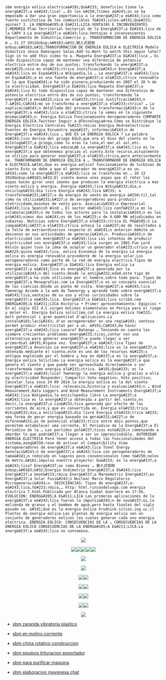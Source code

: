 
```
sbm energia eolica electrica&#191;Qu&#233; beneficios tiene la energ&#237;a e&#243;lica? … En los &#250;ltimos a&#241;os se ha empezado a dar una gran importancia a la energ&#237;a e&#243;lica como fuente sustitutiva de los combustibles f&#243;siles.&#191;Qu&#233; opinas? 3. LA ENERG&#205;A E&#211;LICA.VENTAJAS E INCONVENIENTES I.MEMORIA Plan Territorial Sectorial de la Energ&#237;a E&#243;lica de la CAPV 3.La energ&#237;a e&#243;lica.Ventajas e inconvenientes Departamento de Industria,Comercio y. TRANSFORMACION DE ENERGIA EOLICA A … 11 27 2012&nbsp;&#0183;&#32;嵌入式视频&nbsp;&#0183;&#32;TRANSFORMACION DE ENERGIA EOLICA A ELECTRICA Modelo didactico Jesus Dominguez Salas.Add to.Want to watch this again later? Sign in to add this video to a. Maqueta Energ&#237;a E&#243;lica … Es todo dispositivo capaz de mantener una diferencia de potencia electrica entre dos de sus puntos; transformando la energ&#237;a mec&#225;nica en el&#233;ctrica Justificaci&#243;n Energ&#237;a e&#243;lica en Espa&#241;a Wikipedia,la … La energ&#237;a e&#243;lica en Espa&#241;a es una fuente de energ&#237;a el&#233;ctrica renovable en la que Espa&#241;a ha sido pionera,produciendo en 2007 el 20 % de la electricidad. Energ&#237;a E&#243;lica Maqueta Energ&#237;a E&#243;lica Es todo dispositivo capaz de mantener una diferencia de potencia electrica entre dos de sus puntos; transformando la energ&#237;a mec&#225;nica en el&#233;ctrica Justificaci&#243;n 7.&#191;C&#243;mo se transforma a energ&#237;a el&#233;ctrica? … La explicaci&#243;n detallada del proceso de transformaci&#243;n de la energ&#237;a e&#243;lica a el&#233;ctrica la vemos en la siguiente Animaci&#243;n. Energia Eolica Funcionamiento Aerogeneradores COMPARTE ENERGIA EOLICA.Twittear Seguir a @TecnologiaArea.Como se Distribuye la Energia Electrica Centrales T&#233;rmicas Energia Hidroelectricas Fuentes de Energia Encuentra aqu&#237; informaci&#243;n de Energ&#237;a e&#243;lica … QUE ES LA ENERGIA EOLICA ? La palabra e&#243;lico deriva del griego EGLO,que era el Dios del viento en la mitolog&#237;a griega,como lo eran la luna,el mar,el sol,etc. Energ&#237;a E&#243;lica educaLAB La energ&#237;a e&#243;lica es la energ&#237;a que obtenemos gracias al viento.Este recurso,actualmente se utiliza para generar energ&#237;a el&#233;ctrica,pero anteriormente se. TRANFORMADOR DE ENERGIA EOLICA A … TRANSFORMADOR DE ENERGIA EOLICA A ELECTRICA.&#191;Que es energia eolica? funcionamiento de turbinas de viento Esto se debe a que el generador de energ&#237;a es un. &#191;como la energ&#237;a e&#243;lica se transforma en … 10 13 2010&nbsp;&#0183;&#32;El viento mueve unas aspas que al rotar las aspas hacen girar unos imanes que producen la energia electrica a mas viento.eolica y energia. Energia e&#243;lica Wikip&#233;dia,a enciclop&#233;dia livre Energia e&#243;lica &#233; a transforma&#231;&#227;o da energia do vento em energia &#250;til,tal como na utiliza&#231;&#227;o de aerogeradores para produzir eletricidade,moinhos de vento para. Asociaci&#243;n Empresarial E&#243;lica Spanish Wind … El sector e&#243;lico conf&#237;a en la colaboraci&#243;n de todos los actores para la instalaci&#243;n en los pr&#243;ximos dos a&#241;os de los m&#225;s de 4.600 MW adjudicados en subastas. Noticias sobre Energ&#237;a el&#233;ctrica EL PA&#205;S La compa&#241;&#237;a el&#233;ctrica achaca la ca&#237;da de resultados a la falta de extraordinarios respecto al a&#241;o anterior.Admite un descenso en sus actividades de generaci&#243;n. Producci&#243;n de electricidad con energ&#237;a e&#243;lica Los intentos de producir electricidad con energ&#237;a e&#243;lica surgen en 1802.Fue Lord Kelvin quien tuvo la idea de acoplar un generador el&#233;ctrico a una m&#225;quina e&#243;lica. eolica Economia de la energia La energia eolica es energia renovable procedente de la energia solar.Los aerogeneradores como parte de la red de energia electrica.Tipos de energia eolica. Energ&#237;a E&#243;lica Energia eolica La energ&#237;a e&#243;lica es energ&#237;a generada por la utilizaci&#243;n del viento.Desde la antig&#252;edad,este tipo de energ&#237;a ha sido utilizada por el hombre,sobre todo para. Tipos de energ&#237;a Monografias.com La Energ&#237;a es un concepto esencial de las ciencias.Desde un punto de vista. Energ&#237;a e&#243;lica Twenergy Accede a la web de Twenergy y aprende todo sobre energ&#237;a e&#243;lica,ventajas de su uso y otras curiosidades sobre la energ&#237;a e&#243;lica. Energ&#237;a E&#243;lica scribd.com ENERG&#205;A E&#211;LICA Historia • Primer aprovechamiento: Egipcios • En el siglo VII d.C.surgen molinos elementales en Persia para el riego y moler el. Energia Eolica soliclima.cat La energia eolica t&#233; molt potencial i gran quantitat d'aplicacions.La instal&#183;laci&#243; d'un aerogenerador en una regi&#243; ventosa permet produir electricitat per a un. &#191;C&#243;mo hacer energ&#237;a e&#243;lica casera? Batanga … Teniendo en cuenta los siempre crecientes problemas energ&#233;ticos,contar con una alternativa para generar energ&#237;a puede llegar a ser primordial.&#191;Alguna vez. Energ&#237;a e&#243;lica Tipos de energ&#237;a Anuncios La energ&#237;a e&#243;lica es la energ&#237;a obtenida mediante el viento,este es uno de los recursos m&#225;s antiguo explotado por el hombre y hoy en d&#237;a es la energ&#237;a. Energia eolica Soliclima La energia eolica es la energ&#237;a que genera el viento y que puede ser aprovechada directamente o ser transformada como energia el&#233;ctrica. &#191;Qu&#233; es la energ&#237;a e&#243;lica? Twenergy la energia eolica y gracias a ella ay electricidad Responder; Compartir.Voto negativo; Voto positivo; Cancelar.lucy sosa 24 09 2014.la energia eolica es la del viento Energ&#237;a e&#243;lica: relevancia,historia y evaluaci&#243;n … Wind Measurement,Data Loggers and Wind Measurement Instruments Energ&#237;a e&#243;lica Wikipedia,la enciclopedia libre La energ&#237;a e&#243;lica es la energ&#237;a obtenida a partir del viento,es decir,la energ&#237;a cin&#233;tica generada por efecto de las corrientes de aire,y que es convertida en. Energia el&#233;trica Wikip&#233;dia,a enciclop&#233;dia livre Energia el&#233;trica &#233; uma forma de gerar energia baseada na gera&#231;&#227;o de diferen&#231;as de potencial el&#233;trico entre dois pontos,que permitem estabelecer uma corrente. El Periodico de la Energ&#237;a El Periodico de la … Los partidos pol&#237;ticos est&#225;n comenzando a abordar lo que podr&#237;a llegar a ser un imprescindible. AUTORIDAD ENERGIA ELECTRICA Para tener acceso a todas las funcionalidades del sistema,aseg&#250;rese de activar el Compatibility View Aerogeneradores de energ&#237;a e&#243;lica Tunel Energy Generaci&#243;n de energ&#237;a e&#243;lica con aerogeneradores de tama&#241;o reducido en lugares poco convencionales como t&#250;neles de metro,&#161;impulsa nuestro proyecto! Qu&#233; es la energ&#237;a e&#243;lica? Energ&#237;as como Bienes … 嵌入式视频&nbsp;&#0183;&#32;Energia Undimotriz Energ&#237;a E&#243;lica Energ&#237;a Geot&#233;rmica Energ&#237;a Mareomotriz Energ&#237;as Energ&#237;a Solar Fusi&#243;n Nuclear Marco Regulatorio Microgeneraci&#243;n. SECUCIENCIAS: Tipos de energ&#237;a: e&#243;lica,t&#233;rmica,… http: html.rincondelvago.com energia electrica 7.html.Publicado por Blanca Isabel Guerrero en 17:56. EVOLUCION: ENERG&#205;A E&#211;LICA Las primeras aplicaciones de la energ&#237;a e&#243;lica fueron la impulsi&#243;n de nav&#237;os,la molienda de granos y el bombeo de agua,pero hasta finales del siglo pasado se. &#191;Que es la energia eolica hrudnick.sitios.ing.uc.cl Plantas de energia eolica.Las plantas de energia eolica son un conjunto de generadores eolicos los cuales generan cada uno energia electrica. ENERGIA EOLICA: CONSECUENCIAS DE LA … CONSECUENCIAS DE LA ENERGIA EOLICA CONSECUENCIAS DE LA ENERG&#205;A E&#211;LICA.La energ&#237;a e&#243;lica no contamina. 
```

<div align="center">

<a href="https://es-crusher.shibang-china.com/github&k=sbm+energia+eolica+electrica"><img src="https://static.shibang-china.com/es/crusher/logo.jpg"></a>

<a href="https://es-crusher.shibang-china.com/github&k=sbm+energia+eolica+electrica"><img src="https://static.shibang-china.com/es/crusher/index.jpg"></a><a href="https://es-crusher.shibang-china.com/material.htmlgithub&k=sbm+energia+eolica+electrica"><img src="https://static.shibang-china.com/es/crusher/material.jpg"></a><a href="https://es-crusher.shibang-china.com/application.htmlgithub&k=sbm+energia+eolica+electrica"><img src="https://static.shibang-china.com/es/crusher/application.jpg"></a><a href="https://es-crusher.shibang-china.com/aboutus.htmlgithub&k=sbm+energia+eolica+electrica"><img src="https://static.shibang-china.com/es/crusher/aboutus.jpg"></a><a href="https://es-crusher.shibang-china.com/contact.htmlgithub&k=sbm+energia+eolica+electrica"><img src="https://static.shibang-china.com/es/crusher/contact.jpg"></a>

<a href="https://es-crusher.shibang-china.com/github&k=sbm+energia+eolica+electrica"><img src="https://static.shibang-china.com/es/crusher/banner.jpg"></a>

<a href="https://swt.shibang-china.com/github&k=sbm+energia+eolica+electrica"><img src="https://static.shibang-china.com/es/crusher/text.jpg"></a>

<a href="https://swt.shibang-china.com/github&k=sbm+energia+eolica+electrica"><img src="https://static.shibang-china.com/es/crusher/chat.jpg"></a><a href="https://es-crusher.shibang-china.com/contact.htmlgithub&k=sbm+energia+eolica+electrica"><img src="https://static.shibang-china.com/es/crusher/message.jpg"></a>

<a href="https://es-crusher.shibang-china.com/products/pe.htmlgithub&k=sbm+energia+eolica+electrica"><img src="https://static.shibang-china.com/es/crusher/pe.jpg"></a><a href="https://es-crusher.shibang-china.com/products/pf.htmlgithub&k=sbm+energia+eolica+electrica"><img src="https://static.shibang-china.com/es/crusher/pf.jpg"></a>

<a href="https://es-crusher.shibang-china.com/products/hpt.htmlgithub&k=sbm+energia+eolica+electrica"><img src="https://static.shibang-china.com/es/crusher/hpt.jpg"></a><a href="https://es-crusher.shibang-china.com/products/vsi.htmlgithub&k=sbm+energia+eolica+electrica"><img src="https://static.shibang-china.com/es/crusher/vsi.jpg"></a>

<a href="https://es-crusher.shibang-china.com/products/klv.htmlgithub&k=sbm+energia+eolica+electrica"><img src="https://static.shibang-china.com/es/crusher/klv.jpg"></a><a href="https://es-crusher.shibang-china.com/products/portable.htmlgithub&k=sbm+energia+eolica+electrica"><img src="https://static.shibang-china.com/es/crusher/portable.jpg"></a>

<a href="https://swt.shibang-china.com/github&k=sbm+energia+eolica+electrica"><img src="https://static.shibang-china.com/es/crusher/case.jpg"></a>

</div>


* [sbm zaranda vibratoria plastico](sbm%20zaranda%20vibratoria%20plastico.md)

* [sbm en molino corriente](sbm%20en%20molino%20corriente.md)

* [sbm china rotativo construccion](sbm%20china%20rotativo%20construccion.md)

* [sbm equipos trituracion exportador](sbm%20equipos%20trituracion%20exportador.md)

* [sbm para purificar maquina](sbm%20para%20purificar%20maquina.md)

* [sbm elaboracion mayonesa chat](sbm%20elaboracion%20mayonesa%20chat.md)